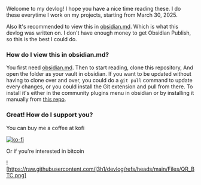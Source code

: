 Welcome to my devlog! I hope you have a nice time reading these. I do these everytime I work on my projects, starting from March 30, 2025.

Also It's recommended to view this in [obsidian.md](https://obsidian.md/). Which is what this devlog was written on. I don't have enough money to get Obsidian Publish, so this is the best I could do.

### How do I view this in obsidian.md?
You first need [obsidian.md](https://obsidian.md/). Then to start reading, clone this repository, And open the folder as your vault in obsidian. If you want to be updated without having to clone over and over, you could do a `git pull` command to update every changes, or you could install the Git extension and pull from there. To install it's either in the community plugins menu in obsidian or by installing it manually from [this repo](https://github.com/Vinzent03/obsidian-git).

### Great! How do I support you?
You can buy me a coffee at kofi

[![ko-fi](https://ko-fi.com/img/githubbutton_sm.svg)](https://ko-fi.com/C0C71C5Z0S)

Or if you're interested in bitcoin

![https://raw.githubusercontent.com/j3h1/devlog/refs/heads/main/Files/QR_BTC.png]